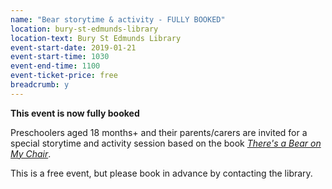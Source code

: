 ```yaml
---
name: "Bear storytime & activity - FULLY BOOKED"
location: bury-st-edmunds-library
location-text: Bury St Edmunds Library
event-start-date: 2019-01-21
event-start-time: 1030
event-end-time: 1100
event-ticket-price: free
breadcrumb: y
---
```


**This event is now fully booked**

Preschoolers aged 18 months+ and their parents/carers are invited for a special storytime and activity session based on the book [<cite>There's a Bear on My Chair</cite>](https://suffolk.spydus.co.uk/cgi-bin/spydus.exe/ENQ/OPAC/BIBENQ?BRN=2022036).

This is a free event, but please book in advance by contacting the library.
